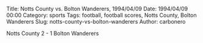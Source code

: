 Title: Notts County vs. Bolton Wanderers, 1994/04/09
Date: 1994/04/09 00:00
Category: sports
Tags: football, football scores, Notts County, Bolton Wanderers
Slug: notts-county-vs-bolton-wanderers
Author: carbonero


Notts County 2 - 1 Bolton Wanderers
